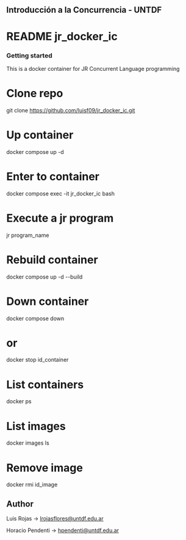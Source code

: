## Introducción a la Concurrencia - UNTDF

# README jr_docker_ic

### Getting started

This is a docker container for JR Concurrent Language programming

# Clone repo

git clone https://github.com/luisf09/jr_docker_ic.git

# Up container

docker compose up -d

# Enter to container

docker compose exec -it jr_docker_ic bash

# Execute a jr program

jr program_name

# Rebuild container

docker compose up -d --build

# Down container

docker compose down

# or

docker stop id_container

# List containers

docker ps

# List images

docker images ls

# Remove image

docker rmi id_image

## Author

Luis Rojas -> lrojasflores@untdf.edu.ar

Horacio Pendenti -> hpendenti@untdf.edu.ar
